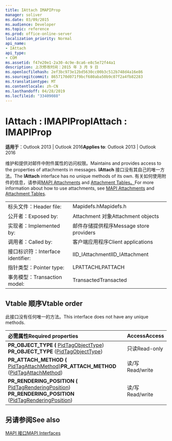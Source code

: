 ```yaml
---
title: IAttach IMAPIProp
manager: soliver
ms.date: 03/09/2015
ms.audience: Developer
ms.topic: reference
ms.prod: office-online-server
localization_priority: Normal
api_name:
- IAttach
api_type:
- COM
ms.assetid: f47e20e1-2a30-4c9e-8ca6-e8c5e72f44a1
description: 上次修改时间：2015 年 3 月 9 日
ms.openlocfilehash: 2ef3bc973e12bd5630cc00b3c512b748d4a16e86
ms.sourcegitcommit: 8657170d071f9bcf680aba50b9c07f2a4fb82283
ms.translationtype: MT
ms.contentlocale: zh-CN
ms.lasthandoff: 04/28/2019
ms.locfileid: "33409088"
---
```

# <a name="iattach--imapiprop"></a><span data-ttu-id="21d6a-103">IAttach : IMAPIProp</span><span class="sxs-lookup"><span data-stu-id="21d6a-103">IAttach : IMAPIProp</span></span>

  
  
<span data-ttu-id="21d6a-104">**适用于**：Outlook 2013 | Outlook 2016</span><span class="sxs-lookup"><span data-stu-id="21d6a-104">**Applies to**: Outlook 2013 | Outlook 2016</span></span> 
  
<span data-ttu-id="21d6a-105">维护和提供对邮件中附件属性的访问权限。</span><span class="sxs-lookup"><span data-stu-id="21d6a-105">Maintains and provides access to the properties of attachments in messages.</span></span> <span data-ttu-id="21d6a-106">**IAttach** 接口没有其自己的唯一方法。</span><span class="sxs-lookup"><span data-stu-id="21d6a-106">The **IAttach** interface has no unique methods of its own.</span></span> <span data-ttu-id="21d6a-107">有关如何使用附件的信息，请参阅[MAPI Attachments](mapi-attachments.md) and [Attachment Tables。](attachment-tables.md)</span><span class="sxs-lookup"><span data-stu-id="21d6a-107">For more information about how to use attachments, see [MAPI Attachments](mapi-attachments.md) and [Attachment Tables](attachment-tables.md).</span></span> 
  
|||
|:-----|:-----|
|<span data-ttu-id="21d6a-108">标头文件：</span><span class="sxs-lookup"><span data-stu-id="21d6a-108">Header file:</span></span>  <br/> |<span data-ttu-id="21d6a-109">Mapidefs.h</span><span class="sxs-lookup"><span data-stu-id="21d6a-109">Mapidefs.h</span></span>  <br/> |
|<span data-ttu-id="21d6a-110">公开者：</span><span class="sxs-lookup"><span data-stu-id="21d6a-110">Exposed by:</span></span>  <br/> |<span data-ttu-id="21d6a-111">Attachment 对象</span><span class="sxs-lookup"><span data-stu-id="21d6a-111">Attachment objects</span></span>  <br/> |
|<span data-ttu-id="21d6a-112">实现者：</span><span class="sxs-lookup"><span data-stu-id="21d6a-112">Implemented by:</span></span>  <br/> |<span data-ttu-id="21d6a-113">邮件存储提供程序</span><span class="sxs-lookup"><span data-stu-id="21d6a-113">Message store providers</span></span>  <br/> |
|<span data-ttu-id="21d6a-114">调用者：</span><span class="sxs-lookup"><span data-stu-id="21d6a-114">Called by:</span></span>  <br/> |<span data-ttu-id="21d6a-115">客户端应用程序</span><span class="sxs-lookup"><span data-stu-id="21d6a-115">Client applications</span></span>  <br/> |
|<span data-ttu-id="21d6a-116">接口标识符：</span><span class="sxs-lookup"><span data-stu-id="21d6a-116">Interface identifier:</span></span>  <br/> |<span data-ttu-id="21d6a-117">IID_IAttachment</span><span class="sxs-lookup"><span data-stu-id="21d6a-117">IID_IAttachment</span></span>  <br/> |
|<span data-ttu-id="21d6a-118">指针类型：</span><span class="sxs-lookup"><span data-stu-id="21d6a-118">Pointer type:</span></span>  <br/> |<span data-ttu-id="21d6a-119">LPATTACH</span><span class="sxs-lookup"><span data-stu-id="21d6a-119">LPATTACH</span></span>  <br/> |
|<span data-ttu-id="21d6a-120">事务模型：</span><span class="sxs-lookup"><span data-stu-id="21d6a-120">Transaction model:</span></span>  <br/> |<span data-ttu-id="21d6a-121">Transacted</span><span class="sxs-lookup"><span data-stu-id="21d6a-121">Transacted</span></span>  <br/> |
   
## <a name="vtable-order"></a><span data-ttu-id="21d6a-122">Vtable 顺序</span><span class="sxs-lookup"><span data-stu-id="21d6a-122">Vtable order</span></span>

<span data-ttu-id="21d6a-123">此接口没有任何唯一的方法。</span><span class="sxs-lookup"><span data-stu-id="21d6a-123">This interface does not have any unique methods.</span></span>
  
|<span data-ttu-id="21d6a-124">**必需属性**</span><span class="sxs-lookup"><span data-stu-id="21d6a-124">**Required properties**</span></span>|<span data-ttu-id="21d6a-125">**Access**</span><span class="sxs-lookup"><span data-stu-id="21d6a-125">**Access**</span></span>|
|:-----|:-----|
|<span data-ttu-id="21d6a-126">**PR_OBJECT_TYPE (** [PidTagObjectType](pidtagobjecttype-canonical-property.md)) </span><span class="sxs-lookup"><span data-stu-id="21d6a-126">**PR_OBJECT_TYPE** ([PidTagObjectType](pidtagobjecttype-canonical-property.md))</span></span>  <br/> |<span data-ttu-id="21d6a-127">只读</span><span class="sxs-lookup"><span data-stu-id="21d6a-127">Read-only</span></span>  <br/> |
|<span data-ttu-id="21d6a-128">**PR_ATTACH_METHOD (** [PidTagAttachMethod)](pidtagattachmethod-canonical-property.md)</span><span class="sxs-lookup"><span data-stu-id="21d6a-128">**PR_ATTACH_METHOD** ([PidTagAttachMethod](pidtagattachmethod-canonical-property.md))</span></span>  <br/> |<span data-ttu-id="21d6a-129">读/写</span><span class="sxs-lookup"><span data-stu-id="21d6a-129">Read/write</span></span>  <br/> |
|<span data-ttu-id="21d6a-130">**PR_RENDERING_POSITION (** [PidTagRenderingPosition](pidtagrenderingposition-canonical-property.md)) </span><span class="sxs-lookup"><span data-stu-id="21d6a-130">**PR_RENDERING_POSITION** ([PidTagRenderingPosition](pidtagrenderingposition-canonical-property.md))</span></span>  <br/> |<span data-ttu-id="21d6a-131">读/写</span><span class="sxs-lookup"><span data-stu-id="21d6a-131">Read/write</span></span>  <br/> |
   
## <a name="see-also"></a><span data-ttu-id="21d6a-132">另请参阅</span><span class="sxs-lookup"><span data-stu-id="21d6a-132">See also</span></span>



[<span data-ttu-id="21d6a-133">MAPI 接口</span><span class="sxs-lookup"><span data-stu-id="21d6a-133">MAPI Interfaces</span></span>](mapi-interfaces.md)

